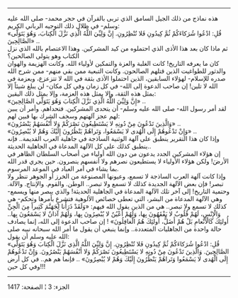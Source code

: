 ------------------------------------------------------------------------

هذه نماذج من ذلك الجيل السامق الذي تربى بالقرآن في حجر محمد- صلى الله
عليه وسلم- في ظلال ذلك التوجيه الرباني الكريم:  
«قُلِ: ادْعُوا شُرَكاءَكُمْ ثُمَّ كِيدُونِ فَلا تُنْظِرُونِ. إِنَّ وَلِيِّيَ اللَّهُ الَّذِي نَزَّلَ الْكِتابَ،
وَهُوَ يَتَوَلَّى الصَّالِحِينَ» ..  
ثم ماذا كان بعد هذا الأذى الذي احتملوه من كيد المشركين. وهذا الاعتصام
بالله الذي نزل الكتاب وهو يتولى الصالحين؟  
كان ما يعرفه التاريخ! كانت الغلبة والعزة والتمكين لأولياء الله. وكانت
الهزيمة والهوان والدثور للطواغيت الذين قتلهم الصالحون. وكانت التبعية ممن
بقي منهم- ممن شرح الله صدره للإسلام- لهؤلاء السابقين، الذين احتملوا
الأذى بثقة في الله لا تتزعزع، وبعزمة في الله لا تلين! إن صاحب الدعوة إلى
الله- في كل زمان وفي كل مكان- لن يبلغ شيئاً إلا بمثل هذه الثقة، وإلا بمثل
هذه العزمة، وإلا بمثل ذلك اليقين:  
«إِنَّ وَلِيِّيَ اللَّهُ الَّذِي نَزَّلَ الْكِتابَ وَهُوَ يَتَوَلَّى الصَّالِحِينَ» ..  
لقد أمر رسول الله- صلى الله عليه وسلم- أن يتحدى المشركين. فتحداهم. وأمر
أن يبين لهم عجز آلهتهم وسخف الشرك بها فبين لهم:  
«وَالَّذِينَ تَدْعُونَ مِنْ دُونِهِ لا يَسْتَطِيعُونَ نَصْرَكُمْ وَلا أَنْفُسَهُمْ يَنْصُرُونَ» ..  
«وَإِنْ تَدْعُوهُمْ إِلَى الْهُدى لا يَسْمَعُوا، وَتَراهُمْ يَنْظُرُونَ إِلَيْكَ وَهُمْ لا يُبْصِرُونَ» ..  
وإذا كان هذا التقرير ينطبق على آلهة الوثنية الساذجة في جاهلية العرب
القديمة.. فإنه ينطبق كذلك على كل الآلهة المدعاة في الجاهلية الحديثة..  
إن هؤلاء المشركين الجدد يدعون من دون الله أولياء من أصحاب السلطان الظاهر
في الأرضَ! ولكن هؤلاء الأولياء لا يستطيعون نصرهم ولا أنفسهم ينصرون. حين
يجري قدر الله بما يشاء في أمر العباد في الموعد المرسوم.  
وإذا كانت آلهة العرب الساذجة لا تسمع، وعيونها المصنوعة من الخرز أو
الجوهر تنظر ولا تبصر! فإن بعض الآلهة الجديدة كذلك لا تسمع ولا تبصر..
الوطن. والقوم. والإنتاج. والآلة. وحتمية التاريخ! إلى آخر تلك الآلهة
المدعاة في الجاهلية الحديثة! والذي يبصر منها ويسمع- وهي الآلهة المدعاة
من البشر، التي تعطى خصائص الألوهية فتشرعٍ بأمرها وتحكم- هي كذلك لا تسمع
ولا تبصر.. هي من الذين يقول الله فيهم: «وَلَقَدْ ذَرَأْنا لِجَهَنَّمَ كَثِيراً مِنَ الْجِنِّ
وَالْإِنْسِ، لَهُمْ قُلُوبٌ لا يَفْقَهُونَ بِها، وَلَهُمْ أَعْيُنٌ لا يُبْصِرُونَ بِها، وَلَهُمْ آذانٌ لا
يَسْمَعُونَ بِها.. أُولئِكَ كَالْأَنْعامِ بَلْ هُمْ أَضَلُّ، أُولئِكَ هُمُ الْغافِلُونَ» ! إن صاحب
الدعوة إلى الله، إنما يصادف حالة واحدة من الجاهليات المتعددة.. وإنما
ينبغي أن يقول ما أمر الله سبحانه نبيه صلى الله عليه وسلم أن يقول:  
«قُلِ: ادْعُوا شُرَكاءَكُمْ ثُمَّ كِيدُونِ فَلا تُنْظِرُونِ. إِنَّ وَلِيِّيَ اللَّهُ الَّذِي نَزَّلَ الْكِتابَ وَهُوَ
يَتَوَلَّى الصَّالِحِينَ. وَالَّذِينَ تَدْعُونَ مِنْ دُونِهِ لا يَسْتَطِيعُونَ نَصْرَكُمْ وَلا أَنْفُسَهُمْ
يَنْصُرُونَ. وَإِنْ تَدْعُوهُمْ إِلَى الْهُدى لا يَسْمَعُوا وَتَراهُمْ يَنْظُرُونَ إِلَيْكَ وَهُمْ لا يُبْصِرُونَ»
.. فإنما هم هم.. في كل أرض وفي كل حين!!!

------------------------------------------------------------------------

الجزء: 3 ¦ الصفحة: 1417

